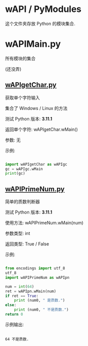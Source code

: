 # wAPI / PyModules

这个文件夹存放 Python 的模块集合.

# wAPIMain.py

所有模块的集合

(还没弄)

## [wAPIgetChar.py](./wAPIgetChar.py)

获取单个字符输入

集合了 Windows / Linux 的方法

测试 Python 版本: **3.11.1**

返回单个字符: wAPIgetChar.wMain()

参数: 无

示例:

```python

import wAPIgetChar as wAPIgc
gc = wAPIgc.wMain
print(gc)

```

## [wAPIPrimeNum.py](./wAPIPrimeNum.py)

简单的质数判断器

测试 Python 版本: **3.11.1**

使用方法: wAPIPrimeNum.wMain(num)

参数类型: int

返回类型: True / False

示例:

```python

from encodings import utf_8
utf_8
import wAPIPrimeNum as wAPIpn

num = int(64)
ret = wAPIpn.wMain(num)
if ret == True:
    print (num0, " 是质数.")
else:
    print (num0, " 不是质数.")
return 0

```

示例输出:

```

64 不是质数.

```